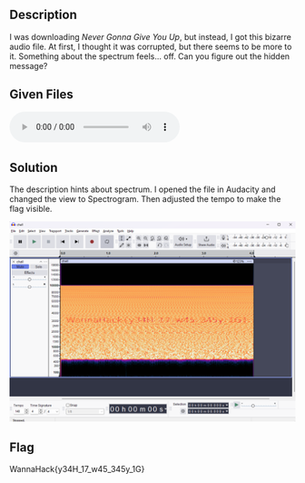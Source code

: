 ## Description
I was downloading _Never Gonna Give You Up_, but instead, I got this bizarre audio file. At first, I thought it was corrupted, but there seems to be more to it. Something about the spectrum feels... off. Can you figure out the hidden message?

## Given Files
![chall.wav](./RickRoll_Resonance/chall.wav)

## Solution
The description hints about spectrum.
I opened the file in Audacity and changed the view to Spectrogram.
Then adjusted the tempo to make the flag visible.

![Pasted image 20250114022340.png](./RickRoll_Resonance/20250114022340.png)

## Flag
WannaHack{y34H_17_w45_345y_1G}
